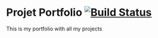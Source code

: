 # Projet Portfolio [![Build Status](https://app.travis-ci.com/Tony380/Portfolio.svg?branch=main)](https://app.travis-ci.com/Tony380/Portfolio)

This is my portfolio with all my projects
